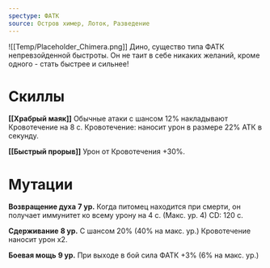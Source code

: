 ```yaml
---
spectype: ФАТК
source: Остров химер, Лоток, Разведение
---
```

![[Temp/Placeholder_Chimera.png]]
Дино, существо типа ФАТК непревзойденной быстроты. Он не таит в себе никаких желаний, кроме одного - стать быстрее и сильнее!

# Скиллы
**[[Храбрый маяк]]**
Обычные атаки с шансом 12% накладывают Кровотечение на 8 с. Кровотечение: наносит урон в размере 22% АТК в секунду.

**[[Быстрый прорыв]]**
Урон от Кровотечения +30%.
# Мутации

**Возвращение духа**
**7 ур.**
Когда питомец находится при смерти, он получает иммунитет ко всему урону на 4 с. (Макс. ур. 4) CD: 120 с.

**Сдерживание**
**8 ур.**
С шансом 20% (40% на макс. ур.) Кровотечение наносит урон x2.

**Боевая мощь**
**9 ур.**
При выходе в бой сила ФАТК +3% (6% на макс. ур.)
